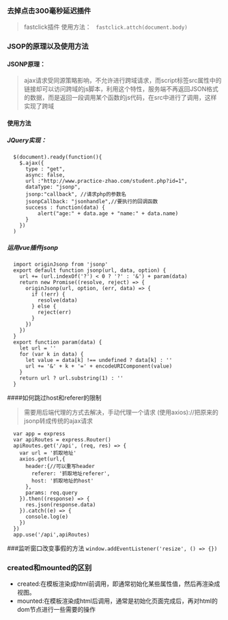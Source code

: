### 去掉点击300毫秒延迟插件
> fastclick插件
> 使用方法：
> ` fastclick.attch(document.body)`
### JSOP的原理以及使用方法
#### JSONP原理：
> ajax请求受同源策略影响，不允许进行跨域请求，而script标签src属性中的链接却可以访问跨域的js脚本，利用这个特性，服务端不再返回JSON格式的数据，而是返回一段调用某个函数的js代码，在src中进行了调用，这样实现了跨域
#### 使用方法
##### JQuery实现：
```
  $(document).ready(function(){
    $.ajax({
      type : "get",
      async: false,
      url :"http://www.practice-zhao.com/student.php?id=1",
      dataType: "jsonp",
      jsonp:"callback", //请求php的参数名
      jsonpCallback: "jsonhandle",//要执行的回调函数
      success : function(data) {
          alert("age:" + data.age + "name:" + data.name)
      }
    })
  )
```
##### 运用vue插件jsonp
``` 
  import originJsonp from 'jsonp'
  export default function jsonp(url, data, option) {
    url += (url.indexOf('?') < 0 ? '?' : '&') + param(data)
    return new Promise((resolve, reject) => {
      originJsonp(url, option, (err, data) => {
        if (!err) {
          resolve(data)
        } else {
          reject(err)
        }
      })
    })
  }
  export function param(data) {
    let url = ''
    for (var k in data) {
      let value = data[k] !== undefined ? data[k] : ''
      url += '&' + k + '=' + encodeURIComponent(value)
    }
    return url ? url.substring(1) : ''
  }
```
####如何跳过host和referer的限制
> 需要用后端代理的方式去解决，手动代理一个请求 (使用axios)://把原来的jsonp转成传统的ajax请求
``` 
  var app = express
  var apiRoutes = express.Router()
  apiRoutes.get('/api', (req, res) => {
    var url = '抓取地址'
    axios.get(url,{
      header:{//可以重写header
        referer: '抓取地址referer',
        host: '抓取地址的host'
      },
      params: req.query
    }).then((response) => {
      res.json(response.data)
    }).catch((e) => {
      console.log(e)
    })
  })
  app.use('/api',apiRoutes)
```
###监听窗口改变事假的方法
`window.addEventListener('resize', () => {})`

### created和mounted的区别
- created:在模板渲染成html前调用，即通常初始化某些属性值，然后再渲染成视图。
- mounted:在模板渲染成html后调用，通常是初始化页面完成后，再对html的dom节点进行一些需要的操作
